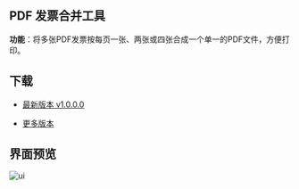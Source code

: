 ## PDF 发票合并工具

**功能**：将多张PDF发票按每页一张、两张或四张合成一个单一的PDF文件，方便打印。

## 下载
- [最新版本 v1.0.0.0](https://github.com/hetaoos/PdfInvoiceMerge/releases/download/v1.0.0.0/PdfInvoiceMerge.zip)

- [更多版本](https://github.com/hetaoos/PdfInvoiceMerge/releases/)

## 界面预览
![ui](https://user-images.githubusercontent.com/1094462/50446646-0c9b0e00-0951-11e9-89d4-b8306d27ac07.png)
